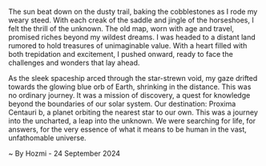 
The sun beat down on the dusty trail, baking the cobblestones as I rode my weary steed. With each creak of the saddle and jingle of the horseshoes, I felt the thrill of the unknown. The old map, worn with age and travel, promised riches beyond my wildest dreams. I was headed to a distant land rumored to hold treasures of unimaginable value. With a heart filled with both trepidation and excitement, I pushed onward, ready to face the challenges and wonders that lay ahead.

As the sleek spaceship arced through the star-strewn void, my gaze drifted towards the glowing blue orb of Earth, shrinking in the distance. This was no ordinary journey. It was a mission of discovery, a quest for knowledge beyond the boundaries of our solar system. Our destination: Proxima Centauri b, a planet orbiting the nearest star to our own.  This was a journey into the uncharted, a leap into the unknown. We were searching for life, for answers, for the very essence of what it means to be human in the vast, unfathomable universe. 

~ By Hozmi - 24 September 2024
